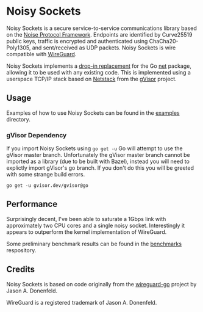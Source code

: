 # Noisy Sockets

Noisy Sockets is a secure service-to-service communications library based on the [Noise Protocol Framework](https://noiseprotocol.org/). Endpoints are identified by Curve25519 public keys, traffic is encrypted and authenticated using ChaCha20-Poly1305, and sent/received as UDP packets. Noisy Sockets is wire compatible with [WireGuard](https://www.wireguard.com/).

Noisy Sockets implements a [drop-in replacement](./network/network.go) for the Go [net](https://pkg.go.dev/net) package, allowing it to be used with any existing code. This is implemented using a userspace TCP/IP stack based on [Netstack](https://gvisor.dev/docs/user_guide/networking/) from the [gVisor](https://github.com/google/gvisor) project.

## Usage

Examples of how to use Noisy Sockets can be found in the [examples](./examples) directory.

### gVisor Dependency

If you import Noisy Sockets using `go get -u` Go will attempt to use the gVisor master branch. Unfortunately the gVisor master branch cannot be imported as a library (due to be built with Bazel), instead you will need to explictly import gVisor's go branch. If you don't do this you will be greeted with some strange build errors.

```shell
go get -u gvisor.dev/gvisor@go
```

## Performance

Surprisingly decent, I've been able to saturate a 1Gbps link with approximately two CPU cores and a single noisy socket. Interestingly it appears to outperform the kernel implementation of WireGuard.

Some preliminary benchmark results can be found in the [benchmarks](https://github.com/noisysockets/benchmarks) respository.

## Credits

Noisy Sockets is based on code originally from the [wireguard-go](https://git.zx2c4.com/wireguard-go) project by Jason A. Donenfeld.

WireGuard is a registered trademark of Jason A. Donenfeld.
